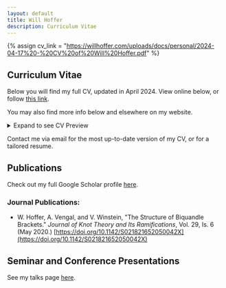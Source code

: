 ```yaml
---
layout: default
title: Will Hoffer
description: Curriculum Vitae
---
```


{% assign cv_link = "https://willhoffer.com/uploads/docs/personal/2024-04-17%20-%20CV%20of%20Will%20Hoffer.pdf" %}

## Curriculum Vitae

Below you will find my full CV, updated in April 2024. View online below, or follow [this link]({{cv_link}}).

You may also find more info below and elsewhere on my website.

<details>
    <summary>Expand to see CV Preview</summary>
    <iframe src="{{cv_link}}" width="100%" height="900">
    </iframe>
</details>

Contact me via email for the most up-to-date version of my CV, or for a tailored resume.

## Publications

Check out my full Google Scholar profile [here](https://scholar.google.com/citations?hl=en&user=kaJEJSoAAAAJ).

<!--
<iframe src="https://scholar.google.com/citations?user=kaJEJSoAAAAJ&hl=en&authuser=1" width="100%" height="500">
</iframe>
-->

### Journal Publications:

- W. Hoffer, A. Vengal, and V. Winstein, "The Structure of Biquandle Brackets." *Journal of Knot Theory and Its Ramifications*, Vol. 29, Is. 6 (May 2020.)  [https://doi.org/10.1142/S021821652050042X](https://doi.org/10.1142/S021821652050042X)


## Seminar and Conference Presentations

See my talks page [here](https://willhoffer.com/talks).
